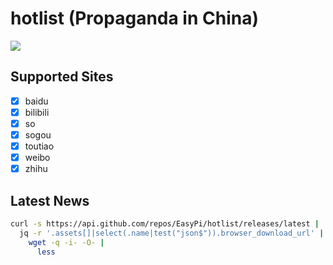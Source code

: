 hotlist (Propaganda in China)
=============================

![](https://upload.wikimedia.org/wikipedia/commons/thumb/f/fa/Spectators_in_front_of_a_large_sign_on_Nixon%27s_motorcade_route_in_China._-_NARA_-_194413.tif/lossy-page1-440px-Spectators_in_front_of_a_large_sign_on_Nixon%27s_motorcade_route_in_China._-_NARA_-_194413.tif.jpg)

## Supported Sites

- [x] baidu
- [x] bilibili
- [x] so
- [x] sogou
- [x] toutiao
- [x] weibo
- [x] zhihu

## Latest News

```bash
curl -s https://api.github.com/repos/EasyPi/hotlist/releases/latest |
  jq -r '.assets[]|select(.name|test("json$")).browser_download_url' |
    wget -q -i- -O- |
      less
```
